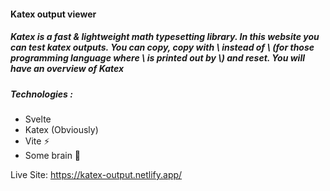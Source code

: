 #### Katex output viewer
##### Katex is a fast & lightweight math typesetting library. In this website you can test katex outputs. You can copy, copy with \\ instead of \ (for those programming language where \ is printed out by \\) and reset. You will have an overview of Katex

##### Technologies :
- Svelte
- Katex (Obviously)
- Vite ⚡
- Some brain 🧠

Live Site: https://katex-output.netlify.app/